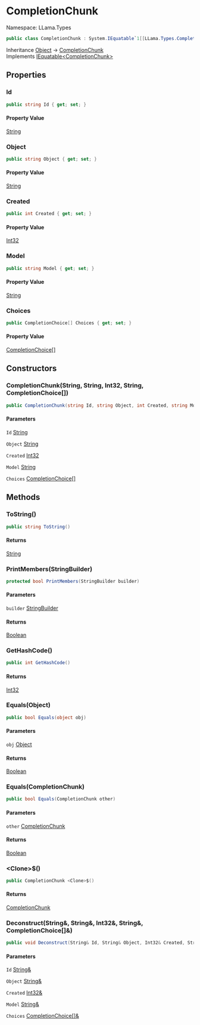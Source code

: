 # CompletionChunk

Namespace: LLama.Types

```csharp
public class CompletionChunk : System.IEquatable`1[[LLama.Types.CompletionChunk, LLamaSharp, Version=0.2.0.0, Culture=neutral, PublicKeyToken=null]]
```

Inheritance [Object](https://docs.microsoft.com/en-us/dotnet/api/system.object) → [CompletionChunk](./llama.types.completionchunk.md)<br>
Implements [IEquatable&lt;CompletionChunk&gt;](https://docs.microsoft.com/en-us/dotnet/api/system.iequatable-1)

## Properties

### **Id**

```csharp
public string Id { get; set; }
```

#### Property Value

[String](https://docs.microsoft.com/en-us/dotnet/api/system.string)<br>

### **Object**

```csharp
public string Object { get; set; }
```

#### Property Value

[String](https://docs.microsoft.com/en-us/dotnet/api/system.string)<br>

### **Created**

```csharp
public int Created { get; set; }
```

#### Property Value

[Int32](https://docs.microsoft.com/en-us/dotnet/api/system.int32)<br>

### **Model**

```csharp
public string Model { get; set; }
```

#### Property Value

[String](https://docs.microsoft.com/en-us/dotnet/api/system.string)<br>

### **Choices**

```csharp
public CompletionChoice[] Choices { get; set; }
```

#### Property Value

[CompletionChoice[]](./llama.types.completionchoice.md)<br>

## Constructors

### **CompletionChunk(String, String, Int32, String, CompletionChoice[])**

```csharp
public CompletionChunk(string Id, string Object, int Created, string Model, CompletionChoice[] Choices)
```

#### Parameters

`Id` [String](https://docs.microsoft.com/en-us/dotnet/api/system.string)<br>

`Object` [String](https://docs.microsoft.com/en-us/dotnet/api/system.string)<br>

`Created` [Int32](https://docs.microsoft.com/en-us/dotnet/api/system.int32)<br>

`Model` [String](https://docs.microsoft.com/en-us/dotnet/api/system.string)<br>

`Choices` [CompletionChoice[]](./llama.types.completionchoice.md)<br>

## Methods

### **ToString()**

```csharp
public string ToString()
```

#### Returns

[String](https://docs.microsoft.com/en-us/dotnet/api/system.string)<br>

### **PrintMembers(StringBuilder)**

```csharp
protected bool PrintMembers(StringBuilder builder)
```

#### Parameters

`builder` [StringBuilder](https://docs.microsoft.com/en-us/dotnet/api/system.text.stringbuilder)<br>

#### Returns

[Boolean](https://docs.microsoft.com/en-us/dotnet/api/system.boolean)<br>

### **GetHashCode()**

```csharp
public int GetHashCode()
```

#### Returns

[Int32](https://docs.microsoft.com/en-us/dotnet/api/system.int32)<br>

### **Equals(Object)**

```csharp
public bool Equals(object obj)
```

#### Parameters

`obj` [Object](https://docs.microsoft.com/en-us/dotnet/api/system.object)<br>

#### Returns

[Boolean](https://docs.microsoft.com/en-us/dotnet/api/system.boolean)<br>

### **Equals(CompletionChunk)**

```csharp
public bool Equals(CompletionChunk other)
```

#### Parameters

`other` [CompletionChunk](./llama.types.completionchunk.md)<br>

#### Returns

[Boolean](https://docs.microsoft.com/en-us/dotnet/api/system.boolean)<br>

### **&lt;Clone&gt;$()**

```csharp
public CompletionChunk <Clone>$()
```

#### Returns

[CompletionChunk](./llama.types.completionchunk.md)<br>

### **Deconstruct(String&, String&, Int32&, String&, CompletionChoice[]&)**

```csharp
public void Deconstruct(String& Id, String& Object, Int32& Created, String& Model, CompletionChoice[]& Choices)
```

#### Parameters

`Id` [String&](https://docs.microsoft.com/en-us/dotnet/api/system.string&)<br>

`Object` [String&](https://docs.microsoft.com/en-us/dotnet/api/system.string&)<br>

`Created` [Int32&](https://docs.microsoft.com/en-us/dotnet/api/system.int32&)<br>

`Model` [String&](https://docs.microsoft.com/en-us/dotnet/api/system.string&)<br>

`Choices` [CompletionChoice[]&](./llama.types.completionchoice&.md)<br>
